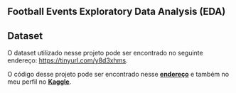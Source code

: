 ## **Football Events Exploratory Data Analysis (EDA)** 





## **Dataset**
O dataset utilizado nesse projeto pode ser encontrado no seguinte endereço: https://tinyurl.com/y8d3xhms.

O código desse projeto pode ser encontrado nesse **[endereço](#)** e também no meu perfil no **[Kaggle](https://tinyurl.com/yb7knhol)**.